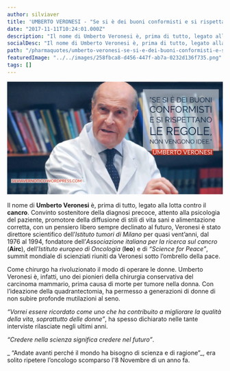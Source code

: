 ```yaml
---
author: silviaver
title: 'UMBERTO VERONESI - "Se si è dei buoni conformisti e si rispettano le regole, non vengono idee"'
date: "2017-11-11T10:24:01.000Z"
description: "Il nome di Umberto Veronesi è, prima di tutto, legato alla lotta contro il cancro. Convinto sostenitore della diagnosi precoce, attento alla psicologia del paziente, promotore della diffusione di stili di vita sani e alimentazione corretta, con un pensiero libero sempre declinato al futuro, Veronesi è stato direttore scientifico dell’Istituto tumori di Milano per quasi vent’anni, dal 1976 al 1994, fondatore dell’Associazione italiana per la ricerca sul cancro (Airc), dell’Istituto europeo di Oncologia (Ieo) e di “Science for Peace”, summit mondiale di scienziati riuniti da Veronesi sotto l’ombrello della pace."
socialDesc: "Il nome di Umberto Veronesi è, prima di tutto, legato alla lotta contro il cancro. Convinto sostenitore della diagnosi precoce, attento alla psicologia del paziente, promotore della diffusione di stili di vita sani e alimentazione corretta, con un pensiero libero sempre declinato al futuro, Veronesi è stato direttore scientifico dell’Istituto tumori di Milano per quasi vent’anni, dal 1976 al 1994, fondatore dell’Associazione italiana per la ricerca sul cancro (Airc), dell’Istituto europeo di Oncologia (Ieo) e di “Science for Peace”, summit mondiale di scienziati riuniti da Veronesi sotto l’ombrello della pace."
path: "/pharmaquotes/umberto-veronesi-se-si-e-dei-buoni-conformisti-e-si-rispettano-le-regole-non-vengono-idee/"
featuredImage: "../../images/258fbca8-d456-447f-ab7a-0232d136f735.png"
tags: []
---
```


![IMG_3351 2.JPG](../../images/umberto-veronesi-se-si-e-dei-buoni-conformisti-e-si-rispettano-le-regole-non-vengono-idee.md/img_3351-2.jpg)

Il nome di **Umberto Veronesi** è, prima di tutto, legato alla lotta contro il **cancro**. Convinto sostenitore della diagnosi precoce, attento alla psicologia del paziente, promotore della diffusione di stili di vita sani e alimentazione corretta, con un pensiero libero sempre declinato al futuro, Veronesi è stato direttore scientifico dell’_Istituto tumori di Milano_ per quasi vent’anni, dal 1976 al 1994, fondatore dell’_Associazione italiana per la ricerca sul cancro_ (**Airc**), dell’_Istituto europeo di Oncologia_ (**Ieo**) e di _“Science for Peace”_, summit mondiale di scienziati riuniti da Veronesi sotto l’ombrello della pace.

Come chirurgo ha rivoluzionato il modo di operare le donne. Umberto Veronesi è, infatti, uno dei pionieri della chirurgia conservativa del carcinoma mammario, prima causa di morte per tumore nella donna. Con l’ideazione della quadrantectomia, ha permesso a generazioni di donne di non subire profonde mutilazioni al seno.

_“Vorrei essere ricordato come uno che ha contribuito a migliorare la qualità della vita, soprattutto delle donne”_, ha spesso dichiarato nelle tante interviste rilasciate negli ultimi anni.

_“Credere nella scienza significa credere nel futuro”_.

_ “Andate avanti perché il mondo ha bisogno di scienza e di ragione”_, era solito ripetere l’oncologo scomparso l'8 Novembre di un anno fa.
